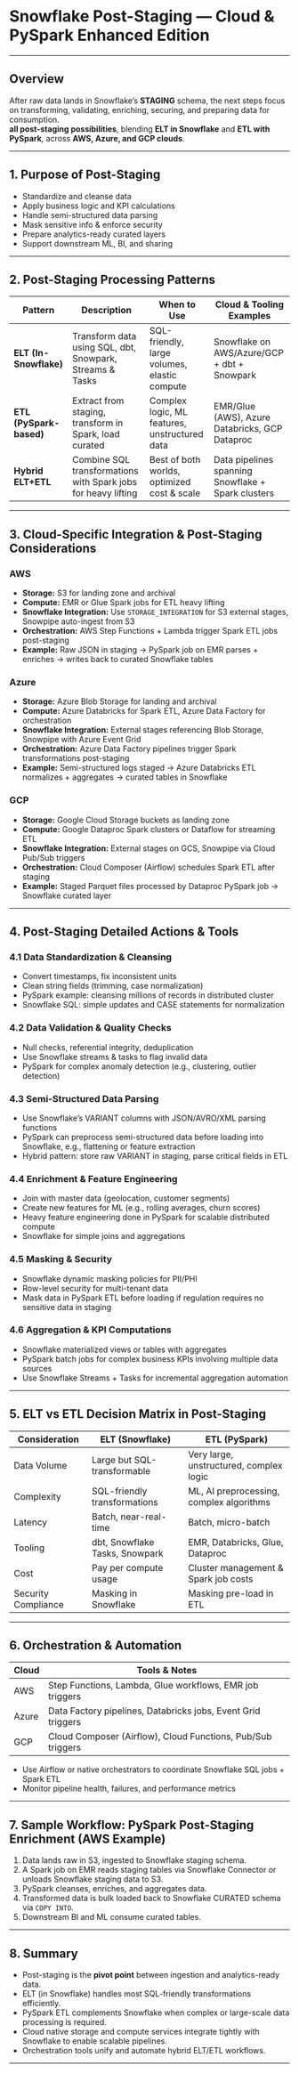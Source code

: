 
# Snowflake Post-Staging — Cloud & PySpark Enhanced Edition

---

## Overview  
After raw data lands in Snowflake’s **STAGING** schema, the next steps focus on transforming, validating, enriching, securing, and preparing data for consumption.  
 **all post-staging possibilities**, blending **ELT in Snowflake** and **ETL with PySpark**, across **AWS, Azure, and GCP clouds**.

---

## 1. Purpose of Post-Staging  
- Standardize and cleanse data  
- Apply business logic and KPI calculations  
- Handle semi-structured data parsing  
- Mask sensitive info & enforce security  
- Prepare analytics-ready curated layers  
- Support downstream ML, BI, and sharing  

---

## 2. Post-Staging Processing Patterns

| Pattern               | Description                                    | When to Use                                      | Cloud & Tooling Examples                     |
|-----------------------|------------------------------------------------|-------------------------------------------------|---------------------------------------------|
| **ELT (In-Snowflake)** | Transform data using SQL, dbt, Snowpark, Streams & Tasks | SQL-friendly, large volumes, elastic compute | Snowflake on AWS/Azure/GCP + dbt + Snowpark |
| **ETL (PySpark-based)**| Extract from staging, transform in Spark, load curated | Complex logic, ML features, unstructured data  | EMR/Glue (AWS), Azure Databricks, GCP Dataproc |
| **Hybrid ELT+ETL**    | Combine SQL transformations with Spark jobs for heavy lifting | Best of both worlds, optimized cost & scale    | Data pipelines spanning Snowflake + Spark clusters |

---

## 3. Cloud-Specific Integration & Post-Staging Considerations

### AWS  
- **Storage:** S3 for landing zone and archival  
- **Compute:** EMR or Glue Spark jobs for ETL heavy lifting  
- **Snowflake Integration:** Use `STORAGE_INTEGRATION` for S3 external stages, Snowpipe auto-ingest from S3  
- **Orchestration:** AWS Step Functions + Lambda trigger Spark ETL jobs post-staging  
- **Example:** Raw JSON in staging → PySpark job on EMR parses + enriches → writes back to curated Snowflake tables

### Azure  
- **Storage:** Azure Blob Storage for landing and archival  
- **Compute:** Azure Databricks for Spark ETL, Azure Data Factory for orchestration  
- **Snowflake Integration:** External stages referencing Blob Storage, Snowpipe with Azure Event Grid  
- **Orchestration:** Azure Data Factory pipelines trigger Spark transformations post-staging  
- **Example:** Semi-structured logs staged → Azure Databricks ETL normalizes + aggregates → curated tables in Snowflake

### GCP  
- **Storage:** Google Cloud Storage buckets as landing zone  
- **Compute:** Google Dataproc Spark clusters or Dataflow for streaming ETL  
- **Snowflake Integration:** External stages on GCS, Snowpipe via Cloud Pub/Sub triggers  
- **Orchestration:** Cloud Composer (Airflow) schedules Spark ETL after staging  
- **Example:** Staged Parquet files processed by Dataproc PySpark job → Snowflake curated layer

---

## 4. Post-Staging Detailed Actions & Tools

### 4.1 Data Standardization & Cleansing  
- Convert timestamps, fix inconsistent units  
- Clean string fields (trimming, case normalization)  
- PySpark example: cleansing millions of records in distributed cluster  
- Snowflake SQL: simple updates and CASE statements for normalization

### 4.2 Data Validation & Quality Checks  
- Null checks, referential integrity, deduplication  
- Use Snowflake streams & tasks to flag invalid data  
- PySpark for complex anomaly detection (e.g., clustering, outlier detection)  

### 4.3 Semi-Structured Data Parsing  
- Use Snowflake’s VARIANT columns with JSON/AVRO/XML parsing functions  
- PySpark can preprocess semi-structured data before loading into Snowflake, e.g., flattening or feature extraction  
- Hybrid pattern: store raw VARIANT in staging, parse critical fields in ETL  

### 4.4 Enrichment & Feature Engineering  
- Join with master data (geolocation, customer segments)  
- Create new features for ML (e.g., rolling averages, churn scores)  
- Heavy feature engineering done in PySpark for scalable distributed compute  
- Snowflake for simple joins and aggregations

### 4.5 Masking & Security  
- Snowflake dynamic masking policies for PII/PHI  
- Row-level security for multi-tenant data  
- Mask data in PySpark ETL before loading if regulation requires no sensitive data in staging

### 4.6 Aggregation & KPI Computations  
- Snowflake materialized views or tables with aggregates  
- PySpark batch jobs for complex business KPIs involving multiple data sources  
- Use Snowflake Streams + Tasks for incremental aggregation automation

---

## 5. ELT vs ETL Decision Matrix in Post-Staging

| Consideration          | ELT (Snowflake)                | ETL (PySpark)                              |
|-----------------------|--------------------------------|--------------------------------------------|
| Data Volume           | Large but SQL-transformable    | Very large, unstructured, complex logic   |
| Complexity            | SQL-friendly transformations   | ML, AI preprocessing, complex algorithms  |
| Latency               | Batch, near-real-time           | Batch, micro-batch                         |
| Tooling               | dbt, Snowflake Tasks, Snowpark | EMR, Databricks, Glue, Dataproc            |
| Cost                  | Pay per compute usage           | Cluster management & Spark job costs       |
| Security Compliance   | Masking in Snowflake            | Masking pre-load in ETL                    |

---

## 6. Orchestration & Automation

| Cloud      | Tools & Notes                              |
|------------|-------------------------------------------|
| AWS        | Step Functions, Lambda, Glue workflows, EMR job triggers |
| Azure      | Data Factory pipelines, Databricks jobs, Event Grid triggers |
| GCP        | Cloud Composer (Airflow), Cloud Functions, Pub/Sub triggers |

- Use Airflow or native orchestrators to coordinate Snowflake SQL jobs + Spark ETL  
- Monitor pipeline health, failures, and performance metrics

---

## 7. Sample Workflow: PySpark Post-Staging Enrichment (AWS Example)

1. Data lands raw in S3, ingested to Snowflake staging schema.  
2. A Spark job on EMR reads staging tables via Snowflake Connector or unloads Snowflake staging data to S3.  
3. PySpark cleanses, enriches, and aggregates data.  
4. Transformed data is bulk loaded back to Snowflake CURATED schema via `COPY INTO`.  
5. Downstream BI and ML consume curated tables.

---

## 8. Summary  

- Post-staging is the **pivot point** between ingestion and analytics-ready data.  
- ELT (in Snowflake) handles most SQL-friendly transformations efficiently.  
- PySpark ETL complements Snowflake when complex or large-scale data processing is required.  
- Cloud native storage and compute services integrate tightly with Snowflake to enable scalable pipelines.  
- Orchestration tools unify and automate hybrid ELT/ETL workflows.

---

